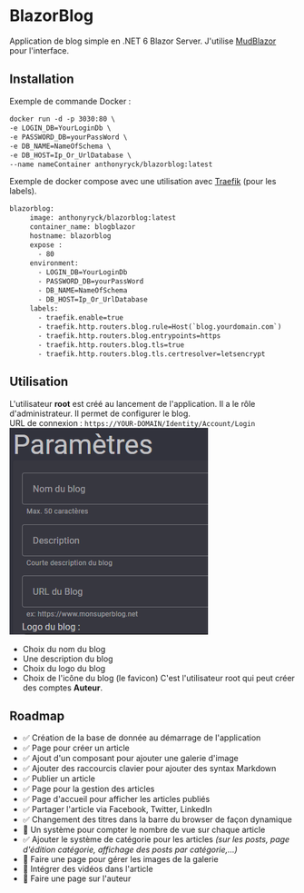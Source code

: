 # BlazorBlog
Application de blog simple en .NET 6 Blazor Server. J'utilise [MudBlazor](https://github.com/MudBlazor/MudBlazor/) pour l'interface.

## Installation

Exemple de commande Docker :   
```
docker run -d -p 3030:80 \
-e LOGIN_DB=YourLoginDb \
-e PASSWORD_DB=yourPassWord \
-e DB_NAME=NameOfSchema \
-e DB_HOST=Ip_Or_UrlDatabase \
--name nameContainer anthonyryck/blazorblog:latest
```

Exemple de docker compose avec une utilisation avec [Traefik](https://github.com/traefik/traefik) (pour les labels).
```
blazorblog:
     image: anthonyryck/blazorblog:latest
     container_name: blogblazor
     hostname: blazorblog
     expose :
       - 80
     environment:
       - LOGIN_DB=YourLoginDb
       - PASSWORD_DB=yourPassWord 
       - DB_NAME=NameOfSchema
       - DB_HOST=Ip_Or_UrlDatabase
     labels:
       - traefik.enable=true
       - traefik.http.routers.blog.rule=Host(`blog.yourdomain.com`)
       - traefik.http.routers.blog.entrypoints=https
       - traefik.http.routers.blog.tls=true
       - traefik.http.routers.blog.tls.certresolver=letsencrypt
```

## Utilisation
L'utilisateur **root** est créé au lancement de l'application. Il a le rôle d'administrateur. Il permet de configurer le blog.  
URL de connexion : `https://YOUR-DOMAIN/Identity/Account/Login`  
![Paramètre](https://github.com/AnthonyRyck/BlazorBlog/blob/main/ImgRessources/Parametres.png)  
* Choix du nom du blog  
* Une description du blog
* Choix du logo du blog  
* Choix de l'icône du blog (le favicon)
C'est l'utilisateur root qui peut créer des comptes **Auteur**.  

## Roadmap
* :white_check_mark: Création de la base de donnée au démarrage de l'application  
* :white_check_mark: Page pour créer un article  
* :white_check_mark: Ajout d'un composant pour ajouter une galerie d'image  
* :white_check_mark: Ajouter des raccourcis clavier pour ajouter des syntax Markdown  
* :white_check_mark: Publier un article  
* :white_check_mark: Page pour la gestion des articles  
* :white_check_mark: Page d'accueil pour afficher les articles publiés  
* :white_check_mark: Partager l'article via Facebook, Twitter, LinkedIn  
* :white_check_mark: Changement des titres dans la barre du browser de façon dynamique  
* :black_square_button: Un système pour compter le nombre de vue sur chaque article  
* :white_check_mark: Ajouter le système de catégorie pour les articles *(sur les posts, page d'édition catégorie, affichage des posts par catégorie,...)*    
* :black_square_button: Faire une page pour gérer les images de la galerie  
* :black_square_button: Intégrer des vidéos dans l'article  
* :black_square_button: Faire une page sur l'auteur  
